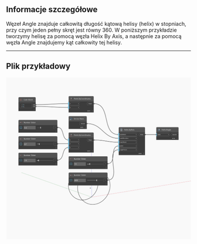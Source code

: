 ## Informacje szczegółowe
Węzeł Angle znajduje całkowitą długość kątową helisy (helix) w stopniach, przy czym jeden pełny skręt jest równy 360. W poniższym przykładzie tworzymy helisę za pomocą węzła Helix By Axis, a następnie za pomocą węzła Angle znajdujemy kąt całkowity tej helisy.
___
## Plik przykładowy

![Angle](./Autodesk.DesignScript.Geometry.Helix.Angle_img.jpg)

